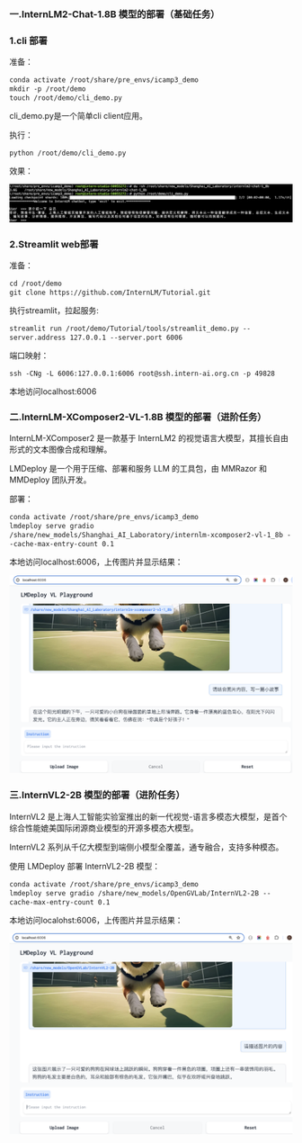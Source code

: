###  一.InternLM2-Chat-1.8B 模型的部署（基础任务）

### 1.cli 部署

准备：

```
conda activate /root/share/pre_envs/icamp3_demo
mkdir -p /root/demo
touch /root/demo/cli_demo.py
```

cli_demo.py是一个简单cli client应用。

执行：

```
python /root/demo/cli_demo.py
```

效果：

![](./cli_demo.png)



### 2.Streamlit web部署

准备：

```
cd /root/demo
git clone https://github.com/InternLM/Tutorial.git
```

执行streamlit，拉起服务:

```
streamlit run /root/demo/Tutorial/tools/streamlit_demo.py --server.address 127.0.0.1 --server.port 6006
```

端口映射：

```
ssh -CNg -L 6006:127.0.0.1:6006 root@ssh.intern-ai.org.cn -p 49828
```

本地访问localhost:6006







### 二.InternLM-XComposer2-VL-1.8B 模型的部署（进阶任务）

InternLM-XComposer2 是一款基于 InternLM2 的视觉语言大模型，其擅长自由形式的文本图像合成和理解。

LMDeploy 是一个用于压缩、部署和服务 LLM 的工具包，由 MMRazor 和 MMDeploy 团队开发。

部署：

```
conda activate /root/share/pre_envs/icamp3_demo
lmdeploy serve gradio /share/new_models/Shanghai_AI_Laboratory/internlm-xcomposer2-vl-1_8b --cache-max-entry-count 0.1
```

本地访问localhost:6006，上传图片并显示结果：

![](./lmdeploy_xcomposer.png)



### 三.InternVL2-2B 模型的部署（进阶任务）

InternVL2 是上海人工智能实验室推出的新一代视觉-语言多模态大模型，是首个综合性能媲美国际闭源商业模型的开源多模态大模型。

InternVL2 系列从千亿大模型到端侧小模型全覆盖，通专融合，支持多种模态。

使用 LMDeploy 部署 InternVL2-2B 模型：

```
conda activate /root/share/pre_envs/icamp3_demo
lmdeploy serve gradio /share/new_models/OpenGVLab/InternVL2-2B --cache-max-entry-count 0.1
```

本地访问localohst:6006，上传图片并显示结果：

![](./lmdeploy_internvl2.png)






